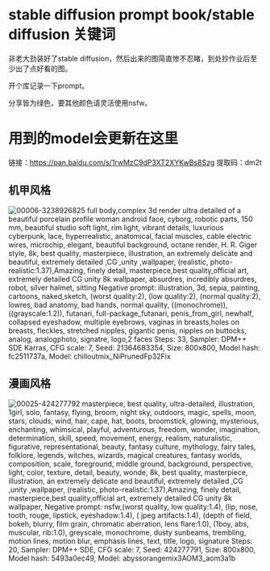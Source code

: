 # stable diffusion prompt book/stable diffusion 关键词

非老大劲装好了stable diffusion，然后出来的图简直惨不忍睹，到处抄作业后至少出了点好看的图。

开个库记录一下prompt。

分享皆为绿色，要其他颜色请灵活使用nsfw。

# 用到的model会更新在这里
链接：https://pan.baidu.com/s/1rwMzC9dP3XT2XYKwBs8Szg 提取码：dm2t

## 机甲风格
![00006-3238926825](https://user-images.githubusercontent.com/76083202/234316249-71f4e7df-e185-4975-a8bf-09cd533a8292.png)
full body,complex 3d render ultra detailed of a beautiful porcelain profile woman android face, cyborg, robotic parts, 150 mm, beautiful studio soft light, rim light, vibrant details, luxurious cyberpunk, lace, hyperrealistic, anatomical, facial muscles, cable electric wires, microchip, elegant, beautiful background, octane render, H. R. Giger style, 8k, best quality, masterpiece, illustration, an extremely delicate and beautiful, extremely detailed ,CG ,unity ,wallpaper, (realistic, photo-realistic:1.37),Amazing, finely detail, masterpiece,best quality,official art, extremely detailed CG unity 8k wallpaper, absurdres, incredibly absurdres, robot, silver halmet, sitting
Negative prompt: illustration, 3d, sepia, painting, cartoons, naked,sketch, (worst quality:2), (low quality:2), (normal quality:2), lowres, bad anatomy, bad hands, normal quality, ((monochrome)), ((grayscale:1.2)), futanari, full-package_futanari, penis_from_girl, newhalf, collapsed eyeshadow, multiple eyebrows, vaginas in breasts,holes on breasts, fleckles, stretched nipples, gigantic penis, nipples on buttocks, analog, analogphoto, signatre, logo,2 faces
Steps: 33, Sampler: DPM++ SDE Karras, CFG scale: 7, Seed: 21364683354, Size: 800x800, Model hash: fc2511737a, Model: chilloutmix_NiPrunedFp32Fix
## 漫画风格
![00025-424277792](https://user-images.githubusercontent.com/76083202/234319535-e0430b35-eadb-4cec-97ee-296fd64ac0aa.png)
masterpiece, best quality, ultra-detailed, illustration, 1girl, solo, fantasy, flying, broom, night sky, outdoors, magic, spells, moon, stars, clouds, wind, hair, cape, hat, boots, broomstick, glowing, mysterious, enchanting, whimsical, playful, adventurous, freedom, wonder, imagination, determination, skill, speed, movement, energy, realism, naturalistic, figurative, representational, beauty, fantasy culture, mythology, fairy tales, folklore, legends, witches, wizards, magical creatures, fantasy worlds, composition, scale, foreground, middle ground, background, perspective, light, color, texture, detail, beauty, wonde, 8k, best quality, masterpiece, illustration, an extremely delicate and beautiful, extremely detailed ,CG ,unity ,wallpaper, (realistic, photo-realistic:1.37),Amazing, finely detail, masterpiece,best quality,official art, extremely detailed CG unity 8k wallpaper,
Negative prompt: nsfw,(worst quality, low quality:1.4), (lip, nose, tooth, rouge, lipstick, eyeshadow:1.4), ( jpeg artifacts:1.4), (depth of field, bokeh, blurry, film grain, chromatic aberration, lens flare:1.0), (1boy, abs, muscular, rib:1.0), greyscale, monochrome, dusty sunbeams, trembling, motion lines, motion blur, emphasis lines, text, title, logo, signature
Steps: 20, Sampler: DPM++ SDE, CFG scale: 7, Seed: 424277791, Size: 800x800, Model hash: 5493a0ec49, Model: abyssorangemix3AOM3_aom3a1b
